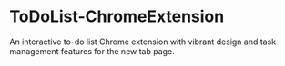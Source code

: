 # ToDoList-ChromeExtension
An interactive to-do list Chrome extension with vibrant design and task management features for the new tab page.

